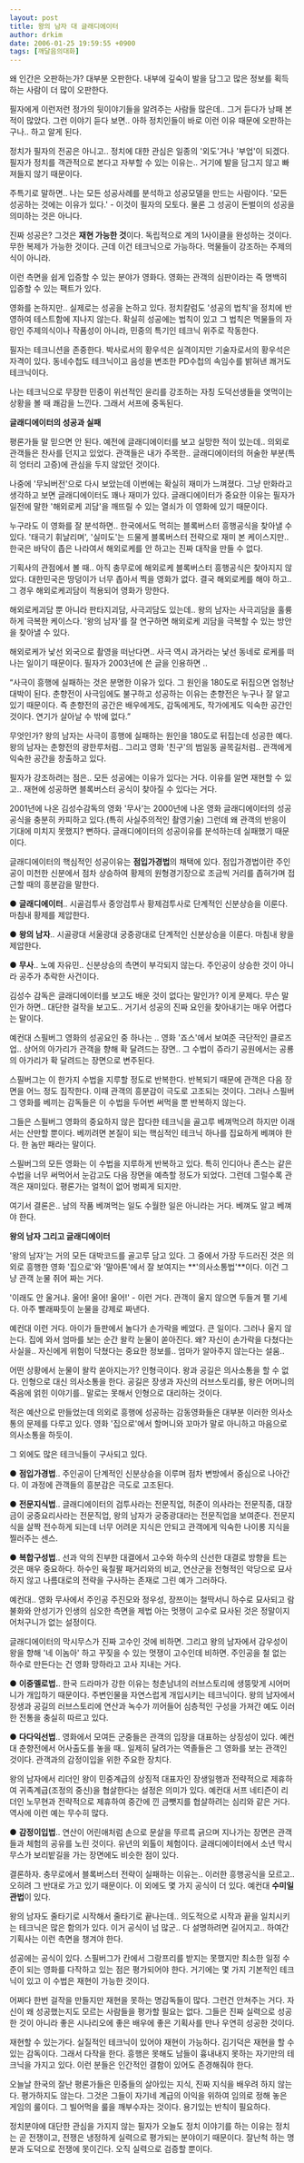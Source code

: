 ```yaml
---
layout: post
title: 왕의 남자 대 글래디에이터
author: drkim
date: 2006-01-25 19:59:55 +0900
tags: [깨달음의대화]
---
```

왜 인간은 오판하는가? 대부분 오판한다. 내부에 깊숙이 발을 담그고 많은 정보를 획득하는 사람이 더 많이 오판한다. 

필자에게 이런저런 정가의 뒷이야기들을 알려주는 사람들 많은데.. 그거 듣다가 낭패 본 적이 많았다. 그런 이야기 듣다 보면.. 아하 정치인들이 바로 이런 이유 때문에 오판하는구나.. 하고 알게 된다. 

정치가 필자의 전공은 아니고.. 정치에 대한 관심은 일종의 '외도'거나 '부업'이 되겠다. 필자가 정치를 객관적으로 본다고 자부할 수 있는 이유는.. 거기에 발을 담그지 않고 빠져들지 않기 때문이다.

주특기로 말하면.. 나는 모든 성공사례를 분석하고 성공모델을 만드는 사람이다. '모든 성공하는 것에는 이유가 있다.' - 이것이 필자의 모토다. 물론 그 성공이 돈벌이의 성공을 의미하는 것은 아니다.

진짜 성공은? 그것은 **재현 가능한 것**이다. 독립적으로 계의 1사이클을 완성하는 것이다. 무한 복제가 가능한 것이다. 근데 이건 테크닉으로 가능하다. 먹물들이 강조하는 주제의식이 아니라.

이런 측면을 쉽게 입증할 수 있는 분야가 영화다. 영화는 관객의 심판이라는 즉 명백히 입증할 수 있는 팩트가 있다. 

영화를 논하지만.. 실제로는 성공을 논하고 있다. 정치칼럼도 '성공의 법칙'을 정치에 반영하여 테스트함에 지나지 않는다. 확실히 성공에는 법칙이 있고 그 법칙은 먹물들의 자랑인 주제의식이나 작품성이 아니라, 민중의 특기인 테크닉 위주로 작동한다. 

필자는 테크니션을 존중한다. 박사로서의 황우석은 실격이지만 기술자로서의 황우석은 자격이 있다. 동네수첩도 테크닉이고 음성을 변조한 PD수첩의 속임수를 밝혀낸 쾌거도 테크닉이다. 

나는 테크닉으로 무장한 민중이 위선적인 윤리를 강조하는 자칭 도덕선생들을 엿먹이는 상황을 볼 때 쾌감을 느낀다. 그래서 서프에 중독된다.  
  


**글래디에이터의 성공과 실패**

평론가들 말 믿으면 안 된다. 예전에 글래디에이터를 보고 실망한 적이 있는데.. 의외로 관객들은 찬사를 던지고 있었다. 관객들은 내가 주목한.. 글래디에이터의 허술한 부분(특히 엉터리 고증)에 관심을 두지 않았던 것이다. 

나중에 '무뇌버전'으로 다시 보았는데 이번에는 확실히 재미가 느껴졌다. 그냥 만화라고 생각하고 보면 글래디에이터도 꽤나 재미가 있다. 글래디에이터가 중요한 이유는 필자가 일전에 말한 '해외로케 괴담'을 깨뜨릴 수 있는 열쇠가 이 영화에 있기 때문이다. 

누구라도 이 영화를 잘 분석하면.. 한국에서도 먹히는 블록버스터 흥행공식을 찾아낼 수 있다. '태극기 휘날리며', '실미도'는 드물게 블록버스터 전략으로 재미 본 케이스지만.. 한국은 바닥이 좁은 나라여서 해외로케를 안 하고는 진짜 대작을 만들 수 없다. 

기획사의 관점에서 볼 때.. 아직 충무로에 해외로케 블록버스터 흥행공식은 찾아지지 않았다. 대한민국은 땅덩이가 너무 좁아서 찍을 영화가 없다. 결국 해외로케를 해야 하고.. 그 경우 해외로케괴담이 적용되어 영화가 망한다.

해외로케괴담 뿐 아니라 판타지괴담, 사극괴담도 있는데.. 왕의 남자는 사극괴담을 훌륭하게 극복한 케이스다. '왕의 남자'를 잘 연구하면 해외로케 괴담을 극복할 수 있는 방안을 찾아낼 수 있다. 

해외로케가 낯선 외국으로 촬영을 떠난다면.. 사극 역시 과거라는 낯선 동네로 로케를 떠나는 일이기 때문이다. 필자가 2003년에 쓴 글을 인용하면 ..

“사극이 흥행에 실패하는 것은 분명한 이유가 있다. 그 원인을 180도로 뒤집으면 엄청난 대박이 된다. 춘향전이 사극임에도 불구하고 성공하는 이유는 춘향전은 누구나 잘 알고있기 때문이다. 즉 춘향전의 공간은 배우에게도, 감독에게도, 작가에게도 익숙한 공간인 것이다. 연기가 살아날 수 밖에 없다.”

무엇인가? 왕의 남자는 사극이 흥행에 실패하는 원인을 180도로 뒤집는데 성공한 예다. 왕의 남자는 춘향전의 광한루처럼.. 그리고 영화 '친구'의 범일동 골목길처럼.. 관객에게 익숙한 공간을 창출하고 있다. 

필자가 강조하려는 점은.. 모든 성공에는 이유가 있다는 거다. 이유를 알면 재현할 수 있고.. 재현에 성공하면 블록버스터 공식이 찾아질 수 있다는 거다.

2001년에 나온 김성수감독의 영화 '무사'는 2000년에 나온 영화 글래디에이터의 성공공식을 충분히 카피하고 있다.(특히 사실주의적인 촬영기술) 그런데 왜 관객의 반응이 기대에 미치지 못했지? 뻔하다. 글래디에이터의 성공이유를 분석하는데 실패했기 때문이다. 

글래디에이터의 핵심적인 성공이유는 **점입가경법**의 채택에 있다. 점입가경법이란 주인공이 미천한 신분에서 점차 상승하여 황제의 원형경기장으로 조금씩 거리를 좁혀가며 접근할 때의 흥분감을 말한다.   


● **글래디에이터**.. 시골검투사 중앙검투사 황제검투사로 단계적인 신분상승을 이룬다. 마침내 황제를 제압한다. 

● **왕의 남자**.. 시골광대 서울광대 궁중광대로 단계적인 신분상승을 이룬다. 마침내 왕을 제압한다. 

● **무사**.. 노예 자유민.. 신분상승의 측면이 부각되지 않는다. 주인공이 상승한 것이 아니라 공주가 추락한 사건이다.  


김성수 감독은 글래디에이터를 보고도 배운 것이 없다는 말인가? 이게 문제다. 무슨 말인가 하면.. 대단한 걸작을 보고도.. 거기서 성공의 진짜 요인을 찾아내기는 매우 어렵다는 말이다. 

예컨대 스필버그 영화의 성공요인 중 하나는 .. 영화 '죠스'에서 보여준 극단적인 클로즈업.. 상어의 아가리가 관객을 향해 확 달려드는 장면.. 그 수법이 쥬라기 공원에서는 공룡의 아가리가 확 달려드는 장면으로 변주된다.

스필버그는 이 한가지 수법을 지루할 정도로 반복한다. 반복되기 때문에 관객은 다음 장면을 어느 정도 짐작한다. 이때 관객의 흥분감이 극도로 고조되는 것이다. 그러나 스필버그 영화를 베끼는 감독들은 이 수법을 두어번 써먹을 뿐 반복하지 않는다. 

그들은 스필버그 영화의 중요하지 않은 잡다한 테크닉을 골고루 베껴먹으려 하지만 이래서는 산만할 뿐이다. 베끼려면 본질이 되는 핵심적인 테크닉 하나를 집요하게 베껴야 한다. 한 놈만 패라는 말이다. 

스필버그의 모든 영화는 이 수법을 지루하게 반복하고 있다. 특히 인디아나 존스는 같은 수법을 너무 써먹어서 눈감고도 다음 장면을 예측할 정도가 되었다. 그런데 그럴수록 관객은 재미있다. 평론가는 얼척이 없어 벙찌게 되지만.

여기서 결론은.. 남의 작품 베껴먹는 일도 수월한 일은 아니라는 거다. 베껴도 알고 베껴야 한다.   


**왕의 남자 그리고 글래디에이터**

'왕의 남자'는 거의 모든 대박코드를 골고루 담고 있다. 그 중에서 가장 두드러진 것은 의외로 흥행한 영화 '집으로'와 '말아톤'에서 잘 보여지는 **'의사소통법'**이다. 이건 그냥 관객 눈물 쥐어 짜는 거다. 

'이래도 안 울거냐. 울어! 울어! 울어!' - 이런 거다. 관객이 울지 않으면 두들겨 팰 기세다. 아주 빨래짜듯이 눈물을 강제로 짜낸다. 

예컨대 이런 거다. 아이가 들판에서 놀다가 손가락을 베었다. 큰 일이다. 그러나 울지 않는다. 집에 와서 엄마를 보는 순간 왈칵 눈물이 쏟아진다. 왜? 자신이 손가락을 다쳤다는 사실을.. 자신에게 위험이 닥쳤다는 중요한 정보를.. 엄마가 알아주지 않는다는 설움.. 

어떤 상황에서 눈물이 왈칵 쏟아지는가? 인형극이다. 왕과 공길은 의사소통을 할 수 없다. 인형으로 대신 의사소통을 한다. 공길은 장생과 자신의 러브스토리를, 왕은 어머니의 죽음에 얽힌 이야기를.. 말로는 못해서 인형으로 대리하는 것이다.

적은 예산으로 만들었는데 의외로 흥행에 성공하는 감동영화들은 대부분 이러한 의사소통의 문제를 다루고 있다. 영화 '집으로'에서 할머니와 꼬마가 말로 아니하고 마음으로 의사소통을 하듯이.

그 외에도 많은 테크닉들이 구사되고 있다.   


● **점입가경법**.. 주인공이 단계적인 신분상승을 이루며 점차 변방에서 중심으로 나아간다. 이 과정에 관객들의 흥분감은 극도로 고조된다. 

● **전문지식법**.. 글래디에이터의 검투사라는 전문직업, 허준이 의사라는 전문직종, 대장금이 궁중요리사라는 전문직업, 왕의 남자가 궁중광대라는 전문직업을 보여준다. 전문지식을 살짝 전수하게 되는데 너무 어려운 지식은 안되고 관객에게 익숙한 나이롱 지식을 찔러주는 센스.

● **복합구성법**.. 선과 악의 진부한 대결에서 고수와 하수의 신선한 대결로 방향을 트는 것은 매우 중요하다. 하수인 육칠팔 패거리와의 비교, 연산군을 전형적인 악당으로 묘사하지 않고 나름대로의 전략을 구사하는 존재로 그린 예가 그러하다. 

예컨대.. 영화 무사에서 주인공 주진모와 정우성, 장쯔이는 철딱서니 하수로 묘사되고 람불화와 안성기가 인생의 심오한 측면을 제법 아는 멋쟁이 고수로 묘사된 것은 정말이지 어처구니가 없는 설정이다. 

글래디에이터의 막시무스가 진짜 고수인 것에 비하면. 그리고 왕의 남자에서 감우성이 왕을 향해 '네 이놈아' 하고 꾸짖을 수 있는 멋쟁이 고수인데 비하면. 주인공을 철 없는 하수로 만든다는 건 영화 망하라고 고사 지내는 거다.

● **이중멜로법.**. 한국 드라마가 강한 이유는 청춘남녀의 러브스토리에 생뚱맞게 시어머니가 개입하기 때문이다. 주변인물을 자연스럽게 개입시키는 테크닉이다. 왕의 남자에서 장생과 공길의 러브스토리에 연산과 녹수가 끼어들어 심층적인 구성을 가져간 예도 이러한 전통을 충실히 따르고 있다. 

● **다다익선법**.. 영화에서 모여든 군중들은 관객의 입장을 대표하는 상징성이 있다. 예컨대 춘향전에서 어사출도를 놓을 때.. 일제히 달려가는 역졸들은 그 영화를 보는 관객인 것이다. 관객과의 감정이입을 위한 주요한 장치다. 

왕의 남자에서 리더인 왕이 민중계급의 상징적 대표자인 장생일행과 전략적으로 제휴하여 귀족계급(조정의 중신)을 협살한다는 설정은 의미가 있다. 예컨대 서프 네티즌이 리더인 노무현과 전략적으로 제휴하여 중간에 낀 금뺏지를 협살하려는 심리와 같은 거다. 역사에 이런 예는 무수히 많다.

● **감정이입법**.. 연산이 어린애처럼 손으로 문살을 뚜르륵 긁으며 지나가는 장면은 관객들과 체험의 공유를 노린 것이다. 유년의 외톨이 체험이다. 글래디에이터에서 소년 막시무스가 보리밭길을 가는 장면에도 비슷한 점이 있다.

결론하자. 충무로에서 블록버스터 전략이 실패하는 이유는.. 이러한 흥행공식을 모르고.. 오히려 그 반대로 가고 있기 때문이다. 이 외에도 몇 가지 공식이 더 있다. 예컨대 **수미일관법**이 있다. 

왕의 남자도 줄타기로 시작해서 줄타기로 끝나는데.. 의도적으로 시작과 끝을 일치시키는 테크닉은 많은 함의가 있다. 이거 공식이 넘 많군.. 다 설명하려면 길어지고.. 하여간 기획사는 이런 측면을 챙겨야 한다.

성공에는 공식이 있다. 스필버그가 칸에서 그랑프리를 받지는 못했지만 최소한 일정 수준이 되는 영화를 다작하고 있는 점은 평가되어야 한다. 거기에는 몇 가지 기본적인 테크닉이 있고 이 수법은 재현이 가능한 것이다.

어쩌다 한번 걸작을 만들지만 재현을 못하는 명감독들이 많다. 그런건 안쳐주는 거다. 자신이 왜 성공했는지도 모르는 사람들을 평가할 필요는 없다. 그들은 진짜 실력으로 성공한 것이 아니라 좋은 시나리오에 좋은 배우에 좋은 기획사를 만나 우연히 성공한 것이다.

재현할 수 있는가다. 실질적인 테크닉이 있어야 재현이 가능하다. 김기덕은 재현을 할 수 있는 감독이다. 그래서 다작을 한다. 흥행은 못해도 남들이 흉내내지 못하는 자기만의 테크닉을 가지고 있다. 이런 분들은 인간적인 결함이 있어도 존경해줘야 한다.

오늘날 한국의 잘난 평론가들은 민중들의 살아있는 지식, 진짜 지식을 배우려 하지 않는다. 평가하지도 않는다. 그것은 그들이 자기네 계급의 이익을 위하여 임의로 정해 놓은 게임의 룰이다. 그 빌어먹을 룰을 깨부수자는 것이다. 용기있는 반칙이 필요하다. 

정치분야에 대단한 관심을 가지지 않는 필자가 오늘도 정치 이야기를 하는 이유는 정치는 곧 전쟁이고, 전쟁은 냉정하게 실력으로 평가되는 분야이기 때문이다. 잘난척 하는 명분과 도덕으로 전쟁에 못이긴다. 오직 실력으로 검증할 뿐이다.